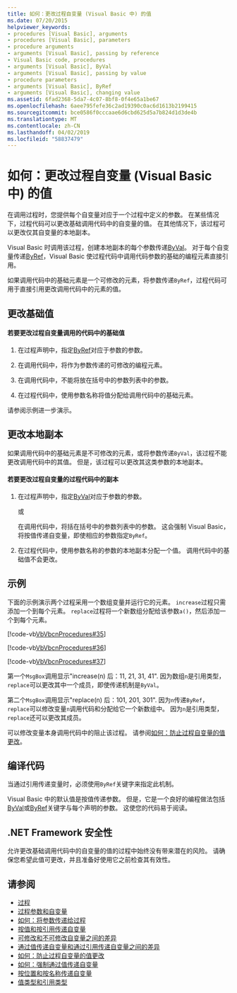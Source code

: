 ```yaml
---
title: 如何：更改过程自变量 (Visual Basic 中) 的值
ms.date: 07/20/2015
helpviewer_keywords:
- procedures [Visual Basic], arguments
- procedures [Visual Basic], parameters
- procedure arguments
- arguments [Visual Basic], passing by reference
- Visual Basic code, procedures
- arguments [Visual Basic], ByVal
- arguments [Visual Basic], passing by value
- procedure parameters
- arguments [Visual Basic], ByRef
- arguments [Visual Basic], changing value
ms.assetid: 6fad2368-5da7-4c07-8bf8-0f4e65a1be67
ms.openlocfilehash: 6aee795fefe36c2ad19390c0ac6d1613b2199415
ms.sourcegitcommit: bce0586f0cccaae6d6cbd625d5a7b824d1d3de4b
ms.translationtype: MT
ms.contentlocale: zh-CN
ms.lasthandoff: 04/02/2019
ms.locfileid: "58837479"
---
```

# <a name="how-to-change-the-value-of-a-procedure-argument-visual-basic"></a>如何：更改过程自变量 (Visual Basic 中) 的值
在调用过程时，您提供每个自变量对应于一个过程中定义的参数。 在某些情况下，过程代码可以更改基础调用代码中的自变量的值。 在其他情况下，该过程可以更改仅其自变量的本地副本。  
  
 Visual Basic 时调用该过程，创建本地副本的每个参数传递[ByVal](../../../../visual-basic/language-reference/modifiers/byval.md)。 对于每个自变量传递[ByRef](../../../../visual-basic/language-reference/modifiers/byref.md)，Visual Basic 使过程代码中调用代码参数的基础的编程元素直接引用。  
  
 如果调用代码中的基础元素是一个可修改的元素，将参数传递`ByRef`，过程代码可用于直接引用更改调用代码中的元素的值。  
  
## <a name="changing-the-underlying-value"></a>更改基础值  
  
#### <a name="to-change-the-underlying-value-of-a-procedure-argument-in-the-calling-code"></a>若要更改过程自变量调用的代码中的基础值  
  
1.  在过程声明中，指定[ByRef](../../../../visual-basic/language-reference/modifiers/byref.md)对应于参数的参数。  
  
2.  在调用代码中，将作为参数传递的可修改的编程元素。  
  
3.  在调用代码中，不能将放在括号中的参数列表中的参数。  
  
4.  在过程代码中，使用参数名称将值分配给调用代码中的基础元素。  
  
 请参阅示例进一步演示。  
  
## <a name="changing-local-copies"></a>更改本地副本  
 如果调用代码中的基础元素是不可修改的元素，或将参数传递`ByVal`，该过程不能更改调用代码中的其值。 但是，该过程可以更改其这类参数的本地副本。  
  
#### <a name="to-change-the-copy-of-a-procedure-argument-in-the-procedure-code"></a>若要更改过程自变量的过程代码中的副本  
  
1.  在过程声明中，指定[ByVal](../../../../visual-basic/language-reference/modifiers/byval.md)对应于参数的参数。  
  
     或  
  
     在调用代码中，将括在括号中的参数列表中的参数。 这会强制 Visual Basic，将按值传递自变量，即使相应的参数指定`ByRef`。  
  
2.  在过程代码中，使用参数名称的参数的本地副本分配一个值。 调用代码中的基础值不会更改。  
  
## <a name="example"></a>示例  
 下面的示例演示两个过程采用一个数组变量并运行它的元素。 `increase`过程只需添加一个到每个元素。 `replace`过程将一个新数组分配给该参数`a()`，然后添加一个到每个元素。  
  
 [!code-vb[VbVbcnProcedures#35](~/samples/snippets/visualbasic/VS_Snippets_VBCSharp/VbVbcnProcedures/VB/Class1.vb#35)]  
  
 [!code-vb[VbVbcnProcedures#36](~/samples/snippets/visualbasic/VS_Snippets_VBCSharp/VbVbcnProcedures/VB/Class1.vb#36)]  
  
 [!code-vb[VbVbcnProcedures#37](~/samples/snippets/visualbasic/VS_Snippets_VBCSharp/VbVbcnProcedures/VB/Class1.vb#37)]  
  
 第一个`MsgBox`调用显示"increase(n) 后：11, 21, 31, 41". 因为数组`n`是引用类型，`replace`可以更改其中一个成员，即使传递机制是`ByVal`。  
  
 第二个`MsgBox`调用显示"replace(n) 后：101, 201, 301". 因为`n`传递`ByRef`，`replace`可以修改变量`n`调用代码和分配给它一个新数组中。 因为`n`是引用类型，`replace`还可以更改其成员。  
  
 可以修改变量本身调用代码中的阻止该过程。 请参阅[如何：防止过程自变量的值更改](./how-to-protect-a-procedure-argument-against-value-changes.md)。  
  
## <a name="compiling-the-code"></a>编译代码  
 当通过引用传递变量时，必须使用`ByRef`关键字来指定此机制。  
  
 Visual Basic 中的默认值是按值传递参数。 但是，它是一个良好的编程做法包括[ByVal](../../../../visual-basic/language-reference/modifiers/byval.md)或[ByRef](../../../../visual-basic/language-reference/modifiers/byref.md)关键字与每个声明的参数。 这使您的代码易于阅读。  
  
## <a name="net-framework-security"></a>.NET Framework 安全性  
 允许更改基础调用代码中的自变量的值的过程中始终没有带来潜在的风险。 请确保您希望此值可更改，并且准备好使用它之前检查其有效性。  
  
## <a name="see-also"></a>请参阅

- [过程](./index.md)
- [过程参数和自变量](./procedure-parameters-and-arguments.md)
- [如何：将参数传递给过程](./how-to-pass-arguments-to-a-procedure.md)
- [按值和按引用传递自变量](./passing-arguments-by-value-and-by-reference.md)
- [可修改和不可修改自变量之间的差异](./differences-between-modifiable-and-nonmodifiable-arguments.md)
- [通过值传递自变量和通过引用传递自变量之间的差异](./differences-between-passing-an-argument-by-value-and-by-reference.md)
- [如何：防止过程自变量的值更改](./how-to-protect-a-procedure-argument-against-value-changes.md)
- [如何：强制通过值传递自变量](./how-to-force-an-argument-to-be-passed-by-value.md)
- [按位置和按名称传递自变量](./passing-arguments-by-position-and-by-name.md)
- [值类型和引用类型](../../../../visual-basic/programming-guide/language-features/data-types/value-types-and-reference-types.md)
